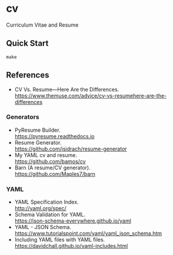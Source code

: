 # cv
Curriculum Vitae and Resume


## Quick Start
```
make
```

## References

* CV Vs. Resume—Here Are the Differences.  
	https://www.themuse.com/advice/cv-vs-resumehere-are-the-differences

### Generators

* PyResume Builder.  
	https://pyresume.readthedocs.io
* Resume Generator.  
	https://github.com/jsidrach/resume-generator
* My YAML cv and resume.  
	https://github.com/bamos/cv
* Barn (A resume/CV generator).  
	https://github.com/Maples7/barn

### YAML

* YAML Specification Index.  
	http://yaml.org/spec/
* Schema Validation for YAML.  
	https://json-schema-everywhere.github.io/yaml
* YAML - JSON Schema.  
	https://www.tutorialspoint.com/yaml/yaml_json_schema.htm
* Including YAML files with YAML files.  
	https://davidchall.github.io/yaml-includes.html
